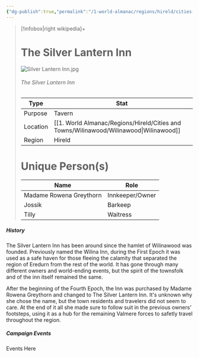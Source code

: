 ```yaml
---
{"dg-publish":true,"permalink":"/1-world-almanac/regions/hireld/cities-and-towns/wilinawood/the-silver-lantern-inn/"}
---
```



> [!infobox|right wikipedia]+
> # The Silver Lantern Inn
 > ![Silver Lantern Inn.jpg](/img/user/z_Assets/Locations/Silver%20Lantern%20Inn.jpg)
 > ###### The Silver Lantern Inn
> | Type |  Stat |
> | ---- | --- |
> | Purpose | Tavern |
> | Location | [[1. World Almanac/Regions/Hireld/Cities and Towns/Wilinawood/Wilinawood\|Wilinawood]] |
> | Region | Hireld |
> # Unique Person(s)
 >| Name|  Role |
> | ---- | --- |
> | Madame Rowena Greythorn | Innkeeper/Owner|
> | Jossik | Barkeep |
> | Tilly | Waitress |

##### History

The Silver Lantern Inn has been around since the hamlet of Wilinawood was founded. Previously named the Wilina Inn, during the First Epoch it was used as a safe haven for those fleeing the calamity that separated the region of Eredurn from the rest of the world. It has gone through many different owners and world-ending events, but the spirit of the townsfolk and of the inn itself remained the same.

After the beginning of the Fourth Epoch, the Inn was purchased by Madame Rowena Greythorn and changed to The Silver Lantern Inn. It's unknown why she chose the name, but the town residents and travelers did not seem to care. At the end of it all she made sure to follow suit in the previous owners' footsteps, using it as a hub  for the remaining Valmere forces to safetly travel throughout the region.


##### Campaign Events

Events Here


